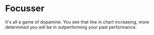 # Focusser

It's all a game of dopamine. You see that line in chart increasing, more determined you will be in  outperforming your past performance.